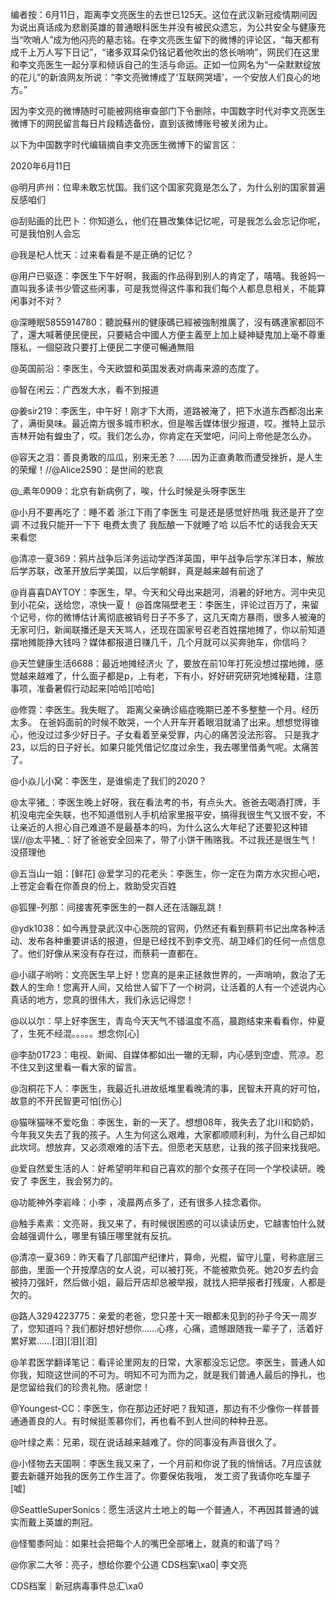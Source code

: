 编者按：6月11日，距离李文亮医生的去世已125天。这位在武汉新冠疫情期间因为说出真话成为悲剧英雄的普通眼科医生并没有被民众遗忘，为公共安全与健康充当“吹哨人”成为他闪亮的墓志铭。在李文亮医生留下的微博的评论区，“每天都有成千上万人写下日记”，“诸多双耳朵仍铭记着他吹出的悠长哨响”，网民们在这里和李文亮医生一起分享和倾诉自己的生活与命运。正如一位网名为“一朵默默绽放的花儿”的新浪网友所说：“李文亮微博成了‘互联网哭墙’，一个安放人们良心的地方。”

因为李文亮的微博随时可能被网络审查部门下令删除，中国数字时代对李文亮医生微博下的网民留言每日片段精选备份，直到该微博账号被关闭为止。 

以下为中国数字时代编辑摘自李文亮医生微博下的留言区：

2020年6月11日

@明月庐州：位卑未敢忘忧国。我们这个国家究竟是怎么了，为什么别的国家普遍反感咱们

@刮贴画的比巴卜：你知道么，他们在篡改集体记忆呢，可是我怎么会忘记你呢，可是我怕别人会忘

@我是杞人忧天：过来看看是不是正确的记忆？

@用户已驱逐：李医生下午好啊，我画的作品得到别人的肯定了，嘻嘻。我爸妈一直叫我多读书少管这些闲事，可是我觉得这件事和我们每个人都息息相关，不能算闲事对不对？

@深睡眠5855914780：聽說蘇州的健康碼已經被強制推廣了，沒有碼連家都回不了，還大喊著便民便民，只要結合中國人方便主義至上加上疑神疑鬼加上毫不尊重隱私，一個惡政只要打上便民二字便可暢通無阻

@英国前沿：李医生，今天欧盟和英国发表对病毒来源的态度了。

@智在闲云：广西发大水，看不到报道

@姜sir219：李医生，中午好！刚才下大雨，道路被淹了，把下水道东西都泡出来了，满街臭味。最近南方很多城市积水，但是喉舌媒体很少报道，哎。推特上显示吉林开始有蝗虫了，哎。我们怎么办，你肯定在天堂吧，问问上帝他是怎么办。

@容天之泪：善良勇敢的瓜瓜，别来无恙？……因为正直勇敢而遭受挫折，是人生的荣耀！//@Alice2590：是世间的悲哀

@_素年0909：北京有新病例了，唉，什么时候是头呀李医生

@小月不要再吃了：睡不着 浙江下雨了李医生 可是还是感觉好热哦 我还是开了空调 不过我只能开一下下 电费太贵了 我酝酿一下就睡了哈 以后不忙的话我会天天来看您

@清凉一夏369：鸦片战争后洋务运动学西洋英国，甲午战争后学东洋日本，解放后学苏联，改革开放后学美国，以后学朝鲜，真是越来越有前途了

@肖喜喜DAYTOY：李医生，早。今天和父母出来趟河，消暑的好地方。河中央见到小花朵，送给您，凉快一夏！ @首席隔壁老王：李医生，评论过百万了，来留个记号，你的微博估计离彻底被销号日子不多了，这几天南方暴雨，很多人被淹的无家可归，新闻联播还是天天骂人，还现在国家号召老百姓摆地摊了，你以前知道摆地摊能挣大钱吗？媒体都报道日赚几千，几个月就可以买奔驰车，你信吗？

@天竺健康生活6688：最近地摊经济火 了，要放在前10年打死没想过摆地摊，感觉越来越难了，什么面子都是p，上有老，下有小，好好研究研究地摊秘籍，注意事项，准备暑假行动起来[哈哈][哈哈]

@修霓：李医生。我失眠了。 距离父亲确诊癌症晚期已差不多整整一个月。经历太多。 在爸妈面前的时候不敢哭，一个人开车开着眼泪就涌了出来。想想觉得锥心，他没过过多少好日子。子女看着至亲受罪，内心的痛苦没法形容。 只是我才23，以后的日子好长。如果只能凭借记忆度过余生，我去哪里借勇气呢。太痛苦了。

@小焱儿小窝：李医生，是谁偷走了我们的2020？

@太平猪_：李医生晚上好呀，我在看法考的书，有点头大。爸爸去喝酒打牌，手机没电完全失联，也不知道借别人手机给家里报平安，搞得我很生气又很不安，不让亲近的人担心自己难道不是最基本的吗，为什么这么大年纪了还要犯这种错误//@太平猪_：好了爸爸安全回来了，带了小饼干贿赂我。不过我还是很生气！没搭理他

@五当山一姐：[鲜花] @爱学习的花老头：李医生，你一定在为南方水灾担心吧，上苍定会看在你善良的份上，救助受灾百姓

@狐狸-列那：间接害死李医生的一群人还在活蹦乱跳！

@ydk1038：如今再登录武汉中心医院的官网，仍然还有看到蔡莉书记出席各种活动、发布各种重要讲话的报道，但是已经找不到李文亮、胡卫峰们的任何一点信息了。他们好像从来没有存在过，而蔡莉一直都在。

@小祺子哟哟：文亮医生早上好！您真的是来正拯救世界的，一声哨响，救治了无数人的生命！您离开人间，又给世人留下了一个树洞，让活着的人有一个述说内心真话的地方，您真的很伟大，我们永远记得您！

@以以尔：早上好李医生，青岛今天天气不错温度不高，晨跑结束来看看你，仲夏了，生死不经混。。。。。想念你[心]

@李劼01723：电视、新闻、自媒体都如出一辙的无聊，内心感到空虚、荒凉。忍不住又到这里看一看大家的留言。

@泡桐花下人：李医生，我最近扎进故纸堆里看晚清的事，民智未开真的好可怕，故意的不开民智更可怕[伤心]

@猫咪猫咪不爱吃鱼：李医生，新的一天了。想想08年，我失去了北川和奶奶，今年我又失去了我的孩子。人生为何这么艰难，大家都顺顺利利，为什么自己却如此坎坷。想放弃，又必须艰难的活下去。但愿老天慈悲，让我的孩子回来找我吧。

@爱自然爱生活的人：好希望明年和自己喜欢的那个女孩子在同一个学校读研。晚安了 李医生，我会努力的。

@功能神外李岩峰：小李 ，凌晨两点多了，还有很多人挂念着你。

@触手素素：文亮哥，我又来了，有时候很困惑的可以读读历史，它越害怕什么就会越强调什么，哪里有镇压哪里就有反抗。

@清凉一夏369：昨天看了几部国产纪律片，算命，光棍，留守儿童，号称底层三部曲，里面一个开按摩店的女人说，可以被打死，不能被欺负死。她20岁去约会被持刀强奸，然后做小姐，最后开店却总被举报，就找人把举报者打残废，人都是欠的。

@路人3294223775：亲爱的老爸，您只差十天一眼都未见到的孙子今天一周岁了，您知道吗？我们都好想好想你……心疼，心痛，遗憾跟随我一辈子了，活着好累好累……[泪][泪][泪]

@羊君医学翻译笔记：看评论里网友的日常，大家都没忘记您。李医生，普通人如你我，知晓这世间的不可为。明知不可为而为之，就是我们普通人最后的挣扎，也是您留给我们的珍贵礼物。感谢您！

@Youngest-CC：李医生，你在那边还好吧？我知道，那边有不少像你一样普普通通善良的人。有时候挺羡慕你们，再也看不到人世间的种种丑恶。

@叶绿之素：兄弟，现在说话越来越难了。你的同事没有声音很久了。

@小怪物去天国啊：李医生我又来了，一个月前和你说了我的悄悄话。7月应该就要去新疆开始我的医务工作生涯了。你要保佑我哦， 发工资了我请你吃车厘子[嘘]

@SeattleSuperSonics：愿生活这片土地上的每一个普通人，不再因其普通的诚实而戴上英雄的荆冠。

@怪蜀黍阿灿：如果社会把每个人的嘴巴全部堵上，就真的和谐了吗？

@你家二大爷：亮子，想给你要个公道 CDS档案\xa0| 李文亮

CDS档案｜新冠病毒事件总汇\xa0


